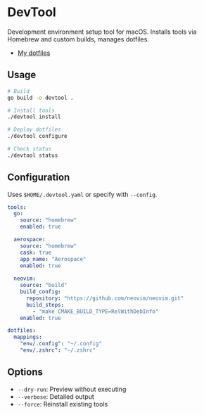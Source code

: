 # DevTool

Development environment setup tool for macOS. Installs tools via Homebrew and custom builds, manages dotfiles.

- [My dotfiles](https://github.com/lukeberry99/dotfiles)

## Usage

```bash
# Build
go build -o devtool .

# Install tools
./devtool install

# Deploy dotfiles 
./devtool configure

# Check status
./devtool status
```

## Configuration

Uses `$HOME/.devtool.yaml` or specify with `--config`.

```yaml
tools:
  go:
    source: "homebrew"
    enabled: true

  aerospace:
    source: "homebrew"
    cask: true
    app_name: "Aerospace"
    enabled: true
    
  neovim:
    source: "build"
    build_config:
      repository: "https://github.com/neovim/neovim.git"
      build_steps:
        - "make CMAKE_BUILD_TYPE=RelWithDebInfo"
    enabled: true

dotfiles:
  mappings:
    "env/.config": "~/.config"
    "env/.zshrc": "~/.zshrc"
```

## Options

- `--dry-run`: Preview without executing
- `--verbose`: Detailed output
- `--force`: Reinstall existing tools
